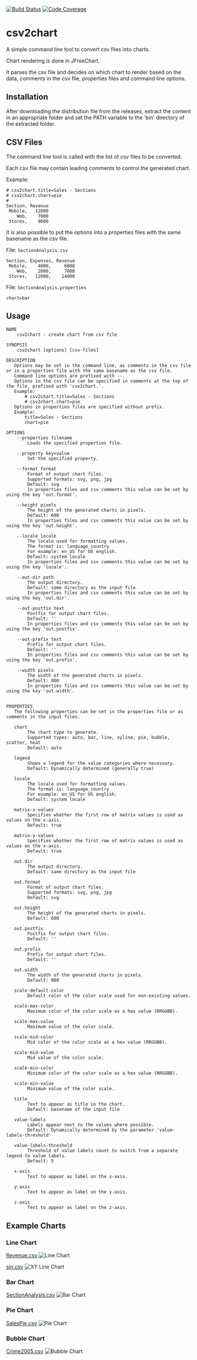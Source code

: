 [![Build Status](https://travis-ci.org/eobermuhlner/csv2chart.svg?branch=master)](https://travis-ci.org/eobermuhlner/csv2chart)
[![Code Coverage](https://img.shields.io/codecov/c/github/eobermuhlner/csv2chart.svg)](https://codecov.io/gh/eobermuhlner/csv2chart)

# csv2chart

A simple command line tool to convert csv files into charts.

Chart rendering is done in JFreeChart.

It parses the csv file and decides on which chart to render based on the data, comments in the csv file, properties files and command line options.

## Installation

After downloading the distribution file from the releases, extract the content in an appropriate folder and set the PATH variable to the 'bin' directory of the extracted folder. 

## CSV Files

The command line tool is called with the list of csv files to be converted.

Each csv file may contain leading comments to control the generated chart.

Example:
```csv
# csv2chart.title=Sales - Sections
# csv2chart.chart=pie
#
Section, Revenue
 Mobile,   12000
    Web,    7000
 Stores,    9000
```

It is also possible to put the options into a properties files with the same basename as the csv file.

File: `SectionAnalysis.csv`
```csv
Section, Expenses, Revenue
 Mobile,    4000,     6000
    Web,    2000,     7000         
 Stores,   12000,    14000
```

File: `SectionAnalysis.properties`
```properties
chart=bar
```


## Usage

```
NAME
    csv2chart - create chart from csv file

SYNOPSIS
    csv2chart [options] [csv-files]

DESCRIPTION
   Options may be set in the command line, as comments in the csv file or in a properties file with the same basename as the csv file.
   Command line options are prefixed with --.
   Options in the csv file can be specified in comments at the top of the file, prefixed with 'csv2chart.'.
   Example:
       # csv2chart.title=Sales - Sections
       # csv2chart.chart=pie
   Options in properties files are specified without prefix.
   Example:
       title=Sales - Sections
       chart=pie

OPTIONS
    --properties filename
        Loads the specified properties file.

    --property key=value
        Set the specified property.

    --format format
        Format of output chart files.
        Supported formats: svg, png, jpg
        Default: svg
        In properties files and csv comments this value can be set by using the key 'out.format'.

    --height pixels
        The height of the generated charts in pixels.
        Default: 600
        In properties files and csv comments this value can be set by using the key 'out.height'.

    --locale locale
        The locale used for formatting values.
        The format is: language_country
        For example: en_US for US english.
        Default: system locale
        In properties files and csv comments this value can be set by using the key 'locale'.

    --out-dir path
        The output directory.
        Default: same directory as the input file
        In properties files and csv comments this value can be set by using the key 'out.dir'.

    --out-postfix text
        Postfix for output chart files.
        Default: ''
        In properties files and csv comments this value can be set by using the key 'out.postfix'.

    --out-prefix text
        Prefix for output chart files.
        Default: ''
        In properties files and csv comments this value can be set by using the key 'out.prefix'.

    --width pixels
        The width of the generated charts in pixels.
        Default: 800
        In properties files and csv comments this value can be set by using the key 'out.width'.


PROPERTIES
   The following properties can be set in the properties file or as comments in the input files.

   chart
        The chart type to generate.
        Supported types: auto, bar, line, xyline, pie, bubble, scatter, heat
        Default: auto

   legend
        Shows a legend for the value categories where necessary.
        Default: Dynamically determined (generally true)

   locale
        The locale used for formatting values.
        The format is: language_country
        For example: en_US for US english.
        Default: system locale

   matrix-x-values
        Specifies whether the first row of matrix values is used as values on the x-axis.
        Default: true

   matrix-y-values
        Specifies whether the first row of matrix values is used as values on the x-axis.
        Default: true

   out.dir
        The output directory.
        Default: same directory as the input file

   out.format
        Format of output chart files.
        Supported formats: svg, png, jpg
        Default: svg

   out.height
        The height of the generated charts in pixels.
        Default: 600

   out.postfix
        Postfix for output chart files.
        Default: ''

   out.prefix
        Prefix for output chart files.
        Default: ''

   out.width
        The width of the generated charts in pixels.
        Default: 800

   scale-default-color
        Default color of the color scale used for non-existing values.

   scale-max-color
        Maximum color of the color scale as a hex value (RRGGBB).

   scale-max-value
        Maximum value of the color scale.

   scale-mid-color
        Mid color of the color scale as a hex value (RRGGBB).

   scale-mid-value
        Mid value of the color scale.

   scale-min-color
        Minimum color of the color scale as a hex value (RRGGBB).

   scale-min-value
        Minimum value of the color scale.

   title
        Text to appear as title in the chart.
        Default: basename of the input file

   value-labels
        Labels appear next to the values where possible.
        Default: Dynamically determined by the parameter 'value-labels-threshold'

   value-labels-threshold
        Threshold of value labels count to switch from a separate legend to value labels.
        Default: 5

   x-axis
        Text to appear as label on the x-axis.

   y-axis
        Text to appear as label on the y-axis.

   z-axis
        Text to appear as label on the z-axis.
``` 

## Example Charts

### Line Chart

[Revenue.csv](https://raw.githubusercontent.com/eobermuhlner/csv2chart/master/ch.obermuhlner.csv2chart.example/data/Revenue.csv)
![Line Chart](https://raw.githubusercontent.com/eobermuhlner/csv2chart/master/ch.obermuhlner.csv2chart.example/data/Revenue.png)

[sin.csv](https://raw.githubusercontent.com/eobermuhlner/csv2chart/master/ch.obermuhlner.csv2chart.example/data/sin.csv)
![XY Line Chart](https://raw.githubusercontent.com/eobermuhlner/csv2chart/master/ch.obermuhlner.csv2chart.example/data/sin.png)

### Bar Chart

[SectionAnalysis.csv](https://raw.githubusercontent.com/eobermuhlner/csv2chart/master/ch.obermuhlner.csv2chart.example/data/SectionAnalysis.csv)
![Bar Chart](https://raw.githubusercontent.com/eobermuhlner/csv2chart/master/ch.obermuhlner.csv2chart.example/data/SectionAnalysis.png)

### Pie Chart

[SalesPie.csv](https://raw.githubusercontent.com/eobermuhlner/csv2chart/master/ch.obermuhlner.csv2chart.example/data/SalesPie.csv)
![Pie Chart](https://raw.githubusercontent.com/eobermuhlner/csv2chart/master/ch.obermuhlner.csv2chart.example/data/SalesPie.png)

### Bubble Chart

[Crime2005.csv](https://raw.githubusercontent.com/eobermuhlner/csv2chart/master/ch.obermuhlner.csv2chart.example/data/Crime2005.csv)
![Bubble Chart](https://raw.githubusercontent.com/eobermuhlner/csv2chart/master/ch.obermuhlner.csv2chart.example/data/Crime2005.png)
